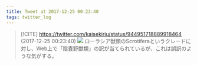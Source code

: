 ```yaml
---
title: Tweet at 2017-12-25 00:23:40
tags: twitter_log
---
```


> [!CITE] https://twitter.com/kaisekiriu/status/944951718889918464 (2017-12-25 00:23:40)
> ![](https://twitter.com/kaisekiriu/status/944951718889918464)
> ローラシア獣類のScrotiferaというクレードに対し、Web上で「陰嚢野獣類」の訳が当てられているが、これは誤訳のような気がする。

